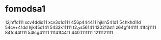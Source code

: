 # fomodsa1
12jhffc111
xcv4ddid11
xcv3x1d111
456p444411
hjkln541d1
54hkhd11d
54cv+41dd
hjk45d141
5432k11111
t2یs56141
120212st1
z64gf44111
41f4j1111
84fc44t111
54lcg41111
11141f4411
440.1111111
1211121111
